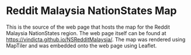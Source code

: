 # Reddit Malaysia NationStates Map

This is the source of the web page that hosts the map for the Reddit Malaysia NationStates region. The web page itself can be found at https://vindicta.github.io/NSRedditMalaysia/. The map was rendered using MapTiler and was embedded onto the web page using Leaflet.

